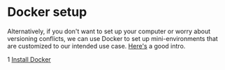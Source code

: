 # Docker setup

Alternatively, if you don't want to set up your computer or worry about versioning conflicts, we can use Docker to set up mini-environments that are customized to our intended use case. [Here's](https://towardsdatascience.com/learn-enough-docker-to-be-useful-b7ba70caeb4b) a good intro.

1 [Install Docker](https://docs.docker.com/install/) 

